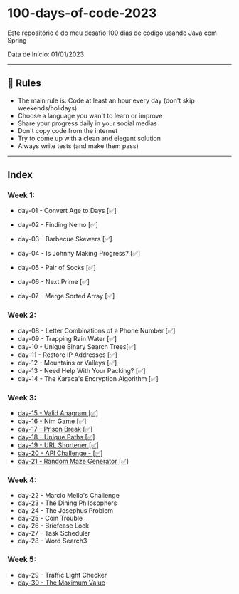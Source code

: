# 100-days-of-code-2023
Este repositório é do meu desafio 100 dias de código usando Java com Spring

Data de Início: 01/01/2023

---

## 🚩 Rules

- The main rule is: Code at least an hour every day (don't skip weekends/holidays)
- Choose a language you wan't to learn or improve
- Share your progress daily in your social medias
- Don't copy code from the internet
- Try to come up with a clean and elegant solution
- Always write tests (and make them pass)

---

## Index

### Week 1:
- day-01 - Convert Age to Days [✅]

- day-02 - Finding Nemo [✅]

- day-03 - Barbecue Skewers [✅]

- day-04 - Is Johnny Making Progress?  [✅]

- day-05 - Pair of Socks [✅]

- day-06 - Next Prime [✅]

- day-07 - Merge Sorted Array [✅]

### Week 2:
- day-08 - Letter Combinations of a Phone Number [✅]
- day-09 - Trapping Rain Water [✅]
- day-10 - Unique Binary Search Trees[✅]
- day-11 - Restore IP Addresses [✅]
- day-12 - Mountains or Valleys [✅]
- day-13 - Need Help With Your Packing? [✅]
- day-14 - The Karaca's Encryption Algorithm [✅]

### Week 3:
- [day-15 - Valid Anagram [✅]](https://github.com/IAPOLINARIO/100-days-of-code/tree/main/Month-1/Week-03/day-15)
- [day-16 - Nim Game [✅]](https://github.com/IAPOLINARIO/100-days-of-code/tree/main/Month-1/Week-03/day-61)
- [day-17 - Prison Break [✅]](https://github.com/IAPOLINARIO/100-days-of-code/tree/main/Month-1/Week-03/day-17)
- [day-18 - Unique Paths [✅]](https://github.com/IAPOLINARIO/100-days-of-code/tree/main/Month-1/Week-03/day-18)
- [day-19 - URL Shortener [✅]](https://github.com/IAPOLINARIO/100-days-of-code/tree/main/Month-1/Week-03/day-19)
- [day-20 - API Challenge - [✅]](https://github.com/IAPOLINARIO/100-days-of-code/tree/main/Month-1/Week-03/day-20)
- [day-21 - Random Maze Generator [✅]](https://github.com/IAPOLINARIO/100-days-of-code/tree/main/Month-1/Week-03/day-21)

### Week 4:
- day-22 - Marcio Mello's Challenge
- day-23 - The Dining Philosophers
- day-24 - The Josephus Problem
- day-25 - Coin Trouble
- day-26 - Briefcase Lock
- day-27 - Task Scheduler
- day-28 - Word Search3

### Week 5:
- day-29 - Traffic Light Checker
- [ day-30 - The Maximum Value](https://github.com/IAPOLINARIO/100-days-of-code/tree/main/Month-2/Week-05/day-30)
